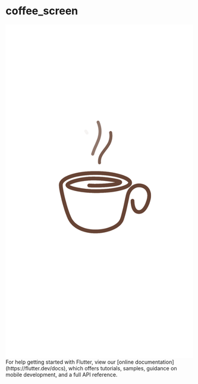 # coffee_screen

<img src='./Screenshot_1650713230.png' heigh='200em'>
For help getting started with Flutter, view our
[online documentation](https://flutter.dev/docs), which offers tutorials,
samples, guidance on mobile development, and a full API reference.
